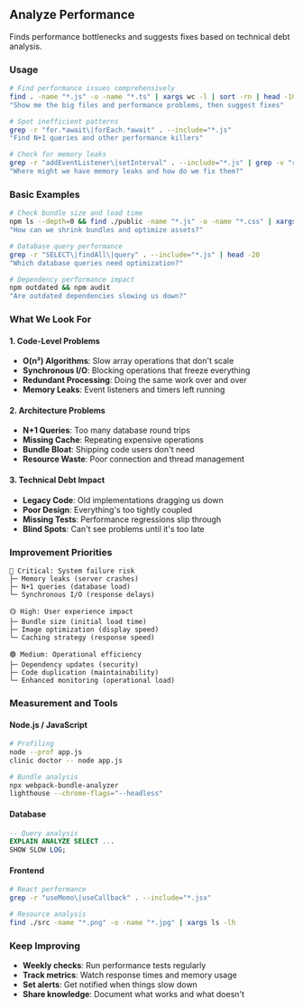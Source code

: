 ## Analyze Performance

Finds performance bottlenecks and suggests fixes based on technical debt analysis.

### Usage

```bash
# Find performance issues comprehensively
find . -name "*.js" -o -name "*.ts" | xargs wc -l | sort -rn | head -10
"Show me the big files and performance problems, then suggest fixes"

# Spot inefficient patterns
grep -r "for.*await\|forEach.*await" . --include="*.js"
"Find N+1 queries and other performance killers"

# Check for memory leaks
grep -r "addEventListener\|setInterval" . --include="*.js" | grep -v "removeEventListener\|clearInterval"
"Where might we have memory leaks and how do we fix them?"
```

### Basic Examples

```bash
# Check bundle size and load time
npm ls --depth=0 && find ./public -name "*.js" -o -name "*.css" | xargs ls -lh
"How can we shrink bundles and optimize assets?"

# Database query performance
grep -r "SELECT\|findAll\|query" . --include="*.js" | head -20
"Which database queries need optimization?"

# Dependency performance impact
npm outdated && npm audit
"Are outdated dependencies slowing us down?"
```

### What We Look For

#### 1. Code-Level Problems

- **O(n²) Algorithms**: Slow array operations that don't scale
- **Synchronous I/O**: Blocking operations that freeze everything
- **Redundant Processing**: Doing the same work over and over
- **Memory Leaks**: Event listeners and timers left running

#### 2. Architecture Problems

- **N+1 Queries**: Too many database round trips
- **Missing Cache**: Repeating expensive operations
- **Bundle Bloat**: Shipping code users don't need
- **Resource Waste**: Poor connection and thread management

#### 3. Technical Debt Impact

- **Legacy Code**: Old implementations dragging us down
- **Poor Design**: Everything's too tightly coupled
- **Missing Tests**: Performance regressions slip through
- **Blind Spots**: Can't see problems until it's too late

### Improvement Priorities

```
🔴 Critical: System failure risk
├─ Memory leaks (server crashes)
├─ N+1 queries (database load)
└─ Synchronous I/O (response delays)

🟡 High: User experience impact
├─ Bundle size (initial load time)
├─ Image optimization (display speed)
└─ Caching strategy (response speed)

🟢 Medium: Operational efficiency
├─ Dependency updates (security)
├─ Code duplication (maintainability)
└─ Enhanced monitoring (operational load)
```

### Measurement and Tools

#### Node.js / JavaScript

```bash
# Profiling
node --prof app.js
clinic doctor -- node app.js

# Bundle analysis
npx webpack-bundle-analyzer
lighthouse --chrome-flags="--headless"
```

#### Database

```sql
-- Query analysis
EXPLAIN ANALYZE SELECT ...
SHOW SLOW LOG;
```

#### Frontend

```bash
# React performance
grep -r "useMemo\|useCallback" . --include="*.jsx"

# Resource analysis
find ./src -name "*.png" -o -name "*.jpg" | xargs ls -lh
```

### Keep Improving

- **Weekly checks**: Run performance tests regularly
- **Track metrics**: Watch response times and memory usage
- **Set alerts**: Get notified when things slow down
- **Share knowledge**: Document what works and what doesn't
